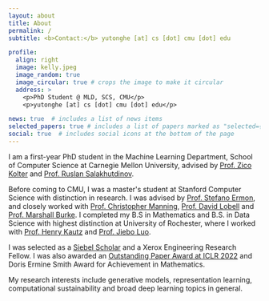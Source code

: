 ```yaml
---
layout: about
title: About
permalink: /
subtitle: <b>Contact:</b> yutonghe [at] cs [dot] cmu [dot] edu

profile:
  align: right
  image: kelly.jpeg
  image_random: true
  image_circular: true # crops the image to make it circular
  address: >
    <p>PhD Student @ MLD, SCS, CMU</p>
    <p>yutonghe [at] cs [dot] cmu [dot] edu</p>

news: true  # includes a list of news items
selected_papers: true # includes a list of papers marked as "selected={true}"
social: true  # includes social icons at the bottom of the page
---
```


I am a first-year PhD student in the Machine Learning Department, School of Computer Science at Carnegie Mellon University, advised by <a href="https://zicokolter.com/">Prof. Zico Kolter</a> and <a href="https://www.cs.cmu.edu/~rsalakhu/">Prof. Ruslan Salakhutdinov</a>.

Before coming to CMU, I was a master's student at Stanford Computer Science with distinction in research. I was advised by <a href="https://cs.stanford.edu/~ermon/">Prof. Stefano Ermon</a>, and closely worked with <a href="https://nlp.stanford.edu/manning/">Prof. Christopher Manning</a>,  <a href="https://fse.fsi.stanford.edu/people/david_lobell">Prof. David Lobell</a> and  <a href="https://web.stanford.edu/~mburke/">Prof. Marshall Burke</a>. I completed my B.S in Mathematics and B.S. in Data Science with highest distinction at University of Rochester, where I worked with <a href="https://www.cs.rochester.edu/u/kautz/">Prof. Henry Kautz</a> and <a href="https://www.cs.rochester.edu/u/jluo/">Prof. Jiebo Luo</a>.  

I was selected as a <a href="https://news.stanford.edu/thedish/2020/10/08/16-stanford-graduate-students-named-2021-siebel-scholars/">Siebel Scholar</a> and a Xerox Engineering Research Fellow. I was also awarded an <a href="https://blog.iclr.cc/2022/04/20/announcing-the-iclr-2022-outstanding-paper-award-recipients/">Outstanding Paper Award at ICLR 2022</a> and Doris Ermine Smith Award for Achievement in Mathematics.

My research interests include generative models, representation learning, computational sustainability and broad deep learning topics in general.

<!-- [Note: the rest of the website is a bit outdated, in construction right now =w=] -->
